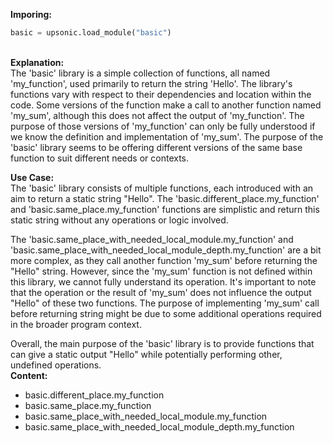 <b class="custom_code_highlight_green">Imporing:</b><br>
```python
basic = upsonic.load_module("basic")
```
<br><b class="custom_code_highlight_green">Explanation:</b><br>The 'basic' library is a simple collection of functions, all named 'my_function', used primarily to return the string 'Hello'. The library's functions vary with respect to their dependencies and location within the code. Some versions of the function make a call to another function named 'my_sum', although this does not affect the output of 'my_function'. The purpose of those versions of 'my_function' can only be fully understood if we know the definition and implementation of 'my_sum'. The purpose of the 'basic' library seems to be offering different versions of the same base function to suit different needs or contexts.

<b class="custom_code_highlight_green">Use Case:</b><br>The 'basic' library consists of multiple functions, each introduced with an aim to return a static string "Hello". The 'basic.different_place.my_function' and 'basic.same_place.my_function' functions are simplistic and return this static string without any operations or logic involved. 

The 'basic.same_place_with_needed_local_module.my_function' and 'basic.same_place_with_needed_local_module_depth.my_function' are a bit more complex, as they call another function 'my_sum' before returning the "Hello" string. However, since the 'my_sum' function is not defined within this library, we cannot fully understand its operation. It's important to note that the operation or the result of 'my_sum' does not influence the output "Hello" of these two functions. The purpose of implementing 'my_sum' call before returning string might be due to some additional operations required in the broader program context.

Overall, the main purpose of the 'basic' library is to provide functions that can give a static output "Hello" while potentially performing other, undefined operations.
<br><b class="custom_code_highlight_green">Content:</b><br>
  - basic.different_place.my_function
  - basic.same_place.my_function
  - basic.same_place_with_needed_local_module.my_function
  - basic.same_place_with_needed_local_module_depth.my_function
